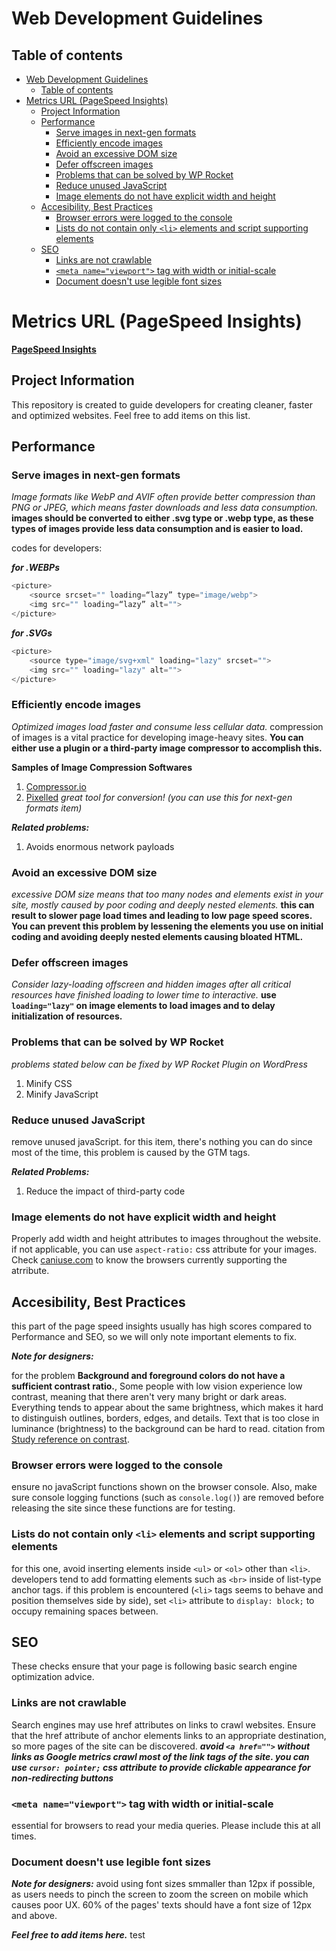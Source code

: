 # Web Development Guidelines

## Table of contents

- [Web Development Guidelines](#web-development-guidelines)
  - [Table of contents](#table-of-contents)
- [Metrics URL (PageSpeed Insights)](#metrics-url-pagespeed-insights)
  - [Project Information](#project-information)
  - [Performance](#performance)
    - [Serve images in next-gen formats](#serve-images-in-next-gen-formats)
    - [Efficiently encode images](#efficiently-encode-images)
    - [Avoid an excessive DOM size](#avoid-an-excessive-dom-size)
    - [Defer offscreen images](#defer-offscreen-images)
    - [Problems that can be solved by WP Rocket](#problems-that-can-be-solved-by-wp-rocket)
    - [Reduce unused JavaScript](#reduce-unused-javascript)
    - [Image elements do not have explicit width and height](#image-elements-do-not-have-explicit-width-and-height)
  - [Accesibility, Best Practices](#accesibility-best-practices)
    - [Browser errors were logged to the console](#browser-errors-were-logged-to-the-console)
    - [Lists do not contain only `<li>` elements and script supporting elements](#lists-do-not-contain-only-li-elements-and-script-supporting-elements)
  - [SEO](#seo)
    - [Links are not crawlable](#links-are-not-crawlable)
    - [`<meta name="viewport">` tag with width or initial-scale](#meta-nameviewport-tag-with-width-or-initial-scale)
    - [Document doesn't use legible font sizes](#document-doesnt-use-legible-font-sizes)

# Metrics URL (PageSpeed Insights)
__[PageSpeed Insights](https://pagespeed.web.dev/)__

## Project Information
This repository is created to guide developers for creating cleaner, faster and optimized websites. Feel free to add items on this list.

## Performance

### Serve images in next-gen formats
_Image formats like WebP and AVIF often provide better compression than PNG or JPEG, which means faster downloads and less data consumption._
__images should be converted to either .svg type or .webp type, as these types of images provide less data consumption and is easier to load.__


codes for developers:

___for .WEBPs___
```javascript
<picture>
    <source srcset="" loading=“lazy” type="image/webp">
    <img src="" loading=“lazy” alt="">
</picture>
```

___for .SVGs___
```javascript
<picture>
    <source type="image/svg+xml" loading="lazy" srcset="">
    <img src="" loading="lazy" alt="">
</picture>
```

### Efficiently encode images
_Optimized images load faster and consume less cellular data._
compression of images is a vital practice for developing image-heavy sites. __You can either use a plugin or a third-party image compressor to accomplish this.__

__Samples of Image Compression Softwares__

1. [Compressor.io](https://compressor.io)
2. [Pixelled](https://pixelied.com/convert/png-converter/png-to-webp) _great tool for conversion! (you can use this for next-gen formats item)_

___Related problems:___

1. Avoids enormous network payloads


### Avoid an excessive DOM size
_excessive DOM size means that too many nodes and elements exist in your site, mostly caused by poor coding and deeply nested elements._
__this can result to slower page load times and leading to low page speed scores. You can prevent this problem by lessening the elements you use on initial coding and avoiding deeply nested elements causing bloated HTML.__

### Defer offscreen images
_Consider lazy-loading offscreen and hidden images after all critical resources have finished loading to lower time to interactive._
__use `loading="lazy"` on image elements to load images and to delay initialization of resources.__

### Problems that can be solved by WP Rocket
_problems stated below can be fixed by WP Rocket Plugin on WordPress_
1. Minify CSS
1. Minify JavaScript

### Reduce unused JavaScript
remove unused javaScript. for this item, there's nothing you can do since most of the time, this problem is caused by the GTM tags.

___Related Problems:___

1. Reduce the impact of third-party code

### Image elements do not have explicit width and height

Properly add width and height attributes to images throughout the website. if not applicable, you can use `aspect-ratio:` css attribute for your images. Check [caniuse.com](https://caniuse.com/mdn-css_properties_aspect-ratio) to know the browsers currently supporting the atrribute.


## Accesibility, Best Practices
this part of the page speed insights usually has high scores compared to Performance and SEO, so we will only note important elements to fix.

___Note for designers:___

for the problem __Background and foreground colors do not have a sufficient contrast ratio.__, Some people with low vision experience low contrast, meaning that there aren't very many bright or dark areas. Everything tends to appear about the same brightness, which makes it hard to distinguish outlines, borders, edges, and details. Text that is too close in luminance (brightness) to the background can be hard to read. citation from [Study reference on contrast](https://dequeuniversity.com/rules/axe/4.7/color-contrast).

### Browser errors were logged to the console
ensure no javaScript functions shown on the browser console. Also, make sure console logging functions (such as `console.log()`) are removed before releasing the site since these functions are for testing.

### Lists do not contain only `<li>` elements and script supporting elements
for this one, avoid inserting elements inside `<ul>` or `<ol>` other than `<li>`. developers tend to add formatting elements such as `<br>` inside of list-type anchor tags. if this problem is encountered (`<li>` tags seems to behave and position themselves side by side), set `<li>` attribute to `display: block;` to occupy remaining spaces between.

## SEO
These checks ensure that your page is following basic search engine optimization advice.

### Links are not crawlable
Search engines may use href attributes on links to crawl websites. Ensure that the href attribute of anchor elements links to an appropriate destination, so more pages of the site can be discovered. ___avoid `<a href="">` without links as Google metrics crawl most of the link tags of the site. you can use `cursor: pointer;` css attribute to provide clickable appearance for non-redirecting buttons___

### `<meta name="viewport">` tag with width or initial-scale
essential for browsers to read your media queries. Please include this at all times.

### Document doesn't use legible font sizes
___Note for designers:___
avoid using font sizes smmaller than 12px if possible, as users needs to pinch the screen to zoom the screen on mobile which causes poor UX. 60% of the pages' texts should have a font size of 12px and above.


___Feel free to add items here.___
test
